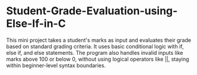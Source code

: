 # Student-Grade-Evaluation-using-Else-If-in-C
This mini project takes a student's marks as input and evaluates their grade based on standard grading criteria. It uses basic conditional logic with if, else if, and else statements. The program also handles invalid inputs like marks above 100 or below 0, without using logical operators like ||, staying within beginner-level syntax boundaries.
